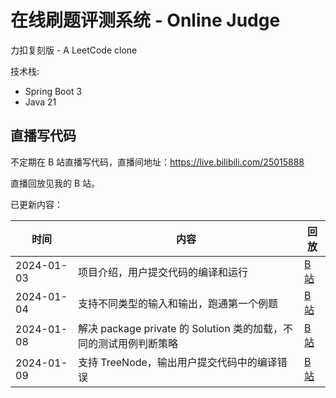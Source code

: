 # 在线刷题评测系统 - Online Judge

力扣复刻版 - A LeetCode clone

技术栈:
* Spring Boot 3
* Java 21

## 直播写代码

不定期在 B 站直播写代码，直播间地址：https://live.bilibili.com/25015888

直播回放见我的 B 站。

已更新内容：

| 时间         | 内容                                             | 回放                                                 |
|------------|------------------------------------------------|----------------------------------------------------|
| 2024-01-03 | 项目介绍，用户提交代码的编译和运行                              | [B站](https://www.bilibili.com/video/BV14w41137i5/) |
| 2024-01-04 | 支持不同类型的输入和输出，跑通第一个例题                           | [B站](https://www.bilibili.com/video/BV1Ne411i72w/) |
| 2024-01-08 | 解决 package private 的 Solution 类的加载，不同的测试用例判断策略 | [B站](https://www.bilibili.com/video/BV1iK411x7HN/) |
| 2024-01-09 | 支持 TreeNode，输出用户提交代码中的编译错误                     | [B站](https://www.bilibili.com/video/BV1oe411e77B/) |